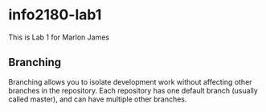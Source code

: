 # info2180-lab1

This is Lab 1 for Marlon James

## Branching

Branching allows you to isolate development work without affecting other branches in the repository. Each repository has one default branch (usually called master), and can have multiple other branches.

